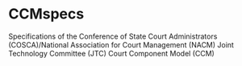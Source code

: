 # CCMspecs
Specifications of the Conference of State Court Administrators (COSCA)/National Association for Court Management (NACM) Joint Technology Committee (JTC) Court Component Model (CCM)
